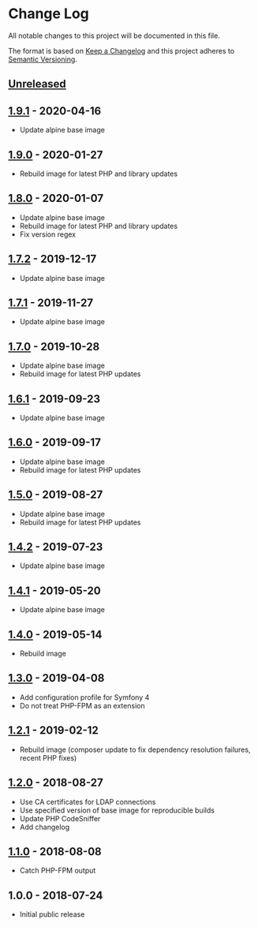 # Change Log
All notable changes to this project will be documented in this file.

The format is based on [Keep a Changelog](http://keepachangelog.com/)
and this project adheres to [Semantic Versioning](http://semver.org/).

## [Unreleased]

## [1.9.1] - 2020-04-16
- Update alpine base image

## [1.9.0] - 2020-01-27
- Rebuild image for latest PHP and library updates

## [1.8.0] - 2020-01-07
- Update alpine base image
- Rebuild image for latest PHP and library updates
- Fix version regex

## [1.7.2] - 2019-12-17
- Update alpine base image

## [1.7.1] - 2019-11-27
- Update alpine base image

## [1.7.0] - 2019-10-28
- Update alpine base image
- Rebuild image for latest PHP updates

## [1.6.1] - 2019-09-23
- Update alpine base image

## [1.6.0] - 2019-09-17
- Update alpine base image
- Rebuild image for latest PHP updates

## [1.5.0] - 2019-08-27
- Update alpine base image
- Rebuild image for latest PHP updates

## [1.4.2] - 2019-07-23
- Update alpine base image

## [1.4.1] - 2019-05-20
- Update alpine base image

## [1.4.0] - 2019-05-14
- Rebuild image

## [1.3.0] - 2019-04-08
- Add configuration profile for Symfony 4
- Do not treat PHP-FPM as an extension

## [1.2.1] - 2019-02-12
- Rebuild image (composer update to fix dependency resolution failures, recent PHP fixes)

## [1.2.0] - 2018-08-27
- Use CA certificates for LDAP connections
- Use specified version of base image for reproducible builds
- Update PHP CodeSniffer
- Add changelog

## [1.1.0] - 2018-08-08
- Catch PHP-FPM output

## 1.0.0 - 2018-07-24
- Initial public release

[Unreleased]: https://github.com/gmitirol/alpine38-php72/compare/1.9.1...HEAD
[1.9.1]: https://github.com/gmitirol/alpine38-php72/compare/1.9.0...1.9.1
[1.9.0]: https://github.com/gmitirol/alpine38-php72/compare/1.8.0...1.9.0
[1.8.0]: https://github.com/gmitirol/alpine38-php72/compare/1.7.2...1.8.0
[1.7.2]: https://github.com/gmitirol/alpine38-php72/compare/1.7.1...1.7.2
[1.7.1]: https://github.com/gmitirol/alpine38-php72/compare/1.7.0...1.7.1
[1.7.0]: https://github.com/gmitirol/alpine38-php72/compare/1.6.1...1.7.0
[1.6.1]: https://github.com/gmitirol/alpine38-php72/compare/1.6.0...1.6.1
[1.6.0]: https://github.com/gmitirol/alpine38-php72/compare/1.5.0...1.6.0
[1.5.0]: https://github.com/gmitirol/alpine38-php72/compare/1.4.2...1.5.0
[1.4.2]: https://github.com/gmitirol/alpine38-php72/compare/1.4.1...1.4.2
[1.4.1]: https://github.com/gmitirol/alpine38-php72/compare/1.4.0...1.4.1
[1.4.0]: https://github.com/gmitirol/alpine38-php72/compare/1.3.0...1.4.0
[1.3.0]: https://github.com/gmitirol/alpine38-php72/compare/1.2.0...1.3.0
[1.2.1]: https://github.com/gmitirol/alpine38-php72/compare/1.2.0...1.2.1
[1.2.0]: https://github.com/gmitirol/alpine38-php72/compare/1.1.0...1.2.0
[1.1.0]: https://github.com/gmitirol/alpine38-php72/compare/1.0.0...1.1.0
